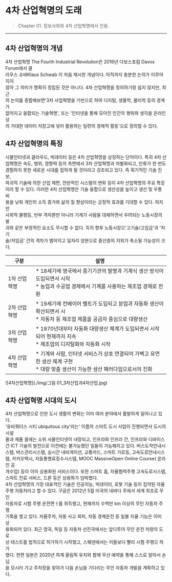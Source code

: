# 4차 산업혁명의 도래

> Chapter 01. 정보사회와 4차 산업혁명에서 인용.
***

## 4차 산업혁명의 개념
4차 산업혁명 The Fourth Industrial Revolution은 2016년 다보스포럼 Davos Forum에서 클<br>
라우스 슈바Klaus Schwab 이 처음 제시한 개념이다. 아직까지 충분한 논의가 이루어지지<br>
않아 그 의미가 명확히 정립된 것은 아니다. 4차 산업혁명을 정의하기랑 쉽지 않지만, 최근<br>
의 논의를 종합해보면'3차 사업혁명을 기반으로 하여 디지털, 생물학, 물리학 등의 경계가<br>
없어지고 융합되는 기술혁명', 또는 '인터넷을 통해 모아진 인간의 행위와 생각을 온라인상<br>
의 거대한 데이터 저장고에 넣어 활용하는 일련의 경제적 활동'으로 정의할 수 있다.

## 4차 산업혁명의 특징
사물인터넷과 클라우드, 빅데이터 등은 4차 산업혁명을 상징하는 단어이다. 특히 4차 산<br>
업혁명은 속도, 벙위, 영향력 등의 측면에서 3차 산업혁명과 차별화되고, 인류가 한 번도<br>
경험하지 못한 새로운 시대를 접하게 될 것이라고 강조되고 있다. 즉 획기적인 기술 진보,<br>
파괴적 기술에 의한 산업 재편, 전반적인 시스템의 변화 등이 4차 산업혁명의 주요 특징<br>
이라 할 수 있다. 이러한 4차 산업혁명은 기술 융합으로 생산성을 높이고 생산 및 우통 비<br>
용을 낮춰 개인의 소득 증가와 삶의 질 향상이라는 긍정적 효과를 기대할 수 있다. 하지만<br>
사회적 불평등, 빈부 격차뿐만 아니라 기계가 사람을 대체하면서 우려되는 노동시장의 붕<br>
괴와 같은 부정적인 요소도 무시할 수 없다. 득히 향후 노동시장으'고기술/고임금'과 '저기<br>
술/저임금' 간의 격차가 벌어지고 일자리 양분으로 중산층의 지위가 축소될 가능성이 크다.<br>

|구분|설명|
|---|---|
|1차 산업혁명| * 18세기에 영국에서 증기기관의 발명과 기계식 생산 방식이 도입되면서 시작<br>* 농업과 수공업 경제에서 기계를 사용하는 제조업 경제로 전환
|2차 산업혁명| * 19세기에 컨베이어 벨트가 도입되고 분업과 자동화 생산이 확산되면서 시<br>* 자동차 등 제조업 제품을 공금자 중심으로 대량생산
|3차 산업혁명| * 1970년대부터 자동화 대량생산 체계가 도입되면서 시작되어 현재까지 지속<br>* 제조업의 디지털화와 자동화 시작
|4차 산업혁명| * 기계와 사람, 인터넷 서비스가 상호 연결되어 가벽고 유연한 생산 체계 구현<br>* 대량 맞춤 생산이 가능한 생산 패러다임으로서의 진화

![4차산업혁명](./img/그림 01_3차산업과4차산업.jpg)

## 4차 산업혁명 시대의 도시
4차 산업혁명으로 인한 도시 생활의 변화는 이미 여러 분야에서 활발하게 일어나고 있다.<br>
'유비쿼터스 시티 ubiquitous city'라는' 이름의 스마트 도시 사업이 진행되면서 도시의 시설<br>
물과 제품 들에는 소위 사물인터넷이 내장되고, 인프라와 인프라 간, 인프라와 디바이스<br>
간 ICT 기술의 발전으로 이전에는 불가능했던 일들이 가능해지고 있다. 버스도착안내시<br>
스템, 버스관리시스템, 실시간 내비게이션, 교통카드, 스마트 가로등, 고속도로안내시스<br>
템, 카카오택시, 자동통행료징수시스템, MOOC MassiveOpen Online Course( 온라인 공<br>
개수업) 등이 이미 상용화된 서비스이다. 또한 스마트 홈, 자율협력주행 고속도로시스템,<br>
스마트 진료 서비스, 드론 등은 상용화가 임박했다.<br>
 4차 산업혁명의 가장 대표적인 기술은 인공지능, 빅데이터, 로봇 기술 등이 집약된 자율<br>
 주행 자동차라고 할 수 있다. 구글은 2012년 5월 미국의 네바다 주에서 세계 최초로 무인<br>
 자동차로 시험 주행 운전면ㅓ를 취득했고, 현재까지 수백만 km 이상의 무인 자동차 주행<br>
 기록을 쌓고 있다. 자율주차, 자동 사고 회피, 자동 경제운전 등 일불 자율 기능은 이미 상<br>
 용화되어 있다. 최근 영국, 독일 등 자동차 선진국에서는 앞다투어 무인 운전 차량의 도로<br>
 상 테스트를 법적으로 허가하기 시작했고, 스웨덴에서는 이들보다 빨리 시험 주행으 허가<br>
 했다. 한편 일본은 2020년 하계 올림픽 유치와 함께 무선 예약을 통해 스스로 알아서 손님<br>
 을 모시러 가고 주차장을 찾아가 다음 손님을 기다리는 무인 자동차 개발을 계획하고 있다.
